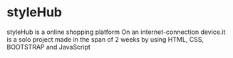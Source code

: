 # styleHub
styleHub is a online shopping platform On an internet-connection device.it is  a solo project made in the  span of 2 weeks by using HTML, CSS, BOOTSTRAP and JavaScript
